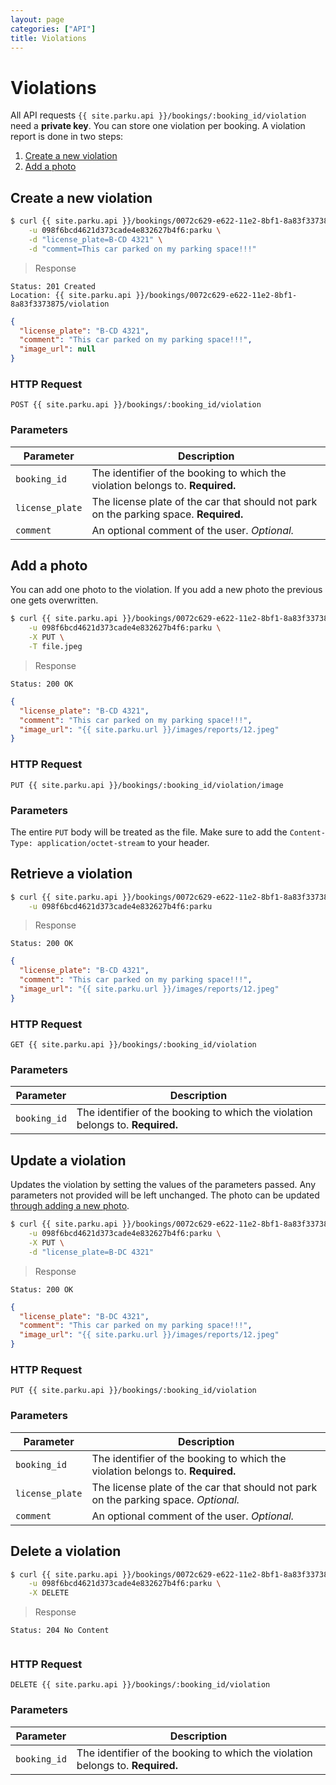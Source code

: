 ```yaml
---
layout: page
categories: ["API"]
title: Violations
---
```


# Violations

All API requests `{{ site.parku.api }}/bookings/:booking_id/violation` need a __private key__. You can store one violation per booking. A violation report is done in two steps:

1. [Create a new violation](#toc_1)
2. [Add a photo](#toc_4)

## Create a new violation

```sh
$ curl {{ site.parku.api }}/bookings/0072c629-e622-11e2-8bf1-8a83f3373875/violation \
    -u 098f6bcd4621d373cade4e832627b4f6:parku \
    -d "license_plate=B-CD 4321" \
    -d "comment=This car parked on my parking space!!!"
```

> Response

```nginx
Status: 201 Created
Location: {{ site.parku.api }}/bookings/0072c629-e622-11e2-8bf1-8a83f3373875/violation
```
```json
{
  "license_plate": "B-CD 4321",
  "comment": "This car parked on my parking space!!!",
  "image_url": null
}
```

### HTTP Request

`POST {{ site.parku.api }}/bookings/:booking_id/violation`

### Parameters

Parameter       | Description
---             | ---
`booking_id`    | The identifier of the booking to which the violation belongs to. __Required.__
`license_plate` | The license plate of the car that should not park on the parking space. __Required.__
`comment`    | An optional comment of the user. _Optional._


## Add a photo

You can add one photo to the violation. If you add a new photo the previous one gets overwritten.

```sh
$ curl {{ site.parku.api }}/bookings/0072c629-e622-11e2-8bf1-8a83f3373875/violation/image \
    -u 098f6bcd4621d373cade4e832627b4f6:parku \
    -X PUT \
    -T file.jpeg
```

> Response

```nginx
Status: 200 OK
```
```json
{
  "license_plate": "B-CD 4321",
  "comment": "This car parked on my parking space!!!",
  "image_url": "{{ site.parku.url }}/images/reports/12.jpeg"
}
```

### HTTP Request

`PUT {{ site.parku.api }}/bookings/:booking_id/violation/image`

### Parameters

The entire `PUT` body will be treated as the file. Make sure to add the `Content-Type: application/octet-stream` to your header.


## Retrieve a violation

```sh
$ curl {{ site.parku.api }}/bookings/0072c629-e622-11e2-8bf1-8a83f3373875/violation \
    -u 098f6bcd4621d373cade4e832627b4f6:parku
```

> Response

```nginx
Status: 200 OK
```
```json
{
  "license_plate": "B-CD 4321",
  "comment": "This car parked on my parking space!!!",
  "image_url": "{{ site.parku.url }}/images/reports/12.jpeg"
}
```

### HTTP Request

`GET {{ site.parku.api }}/bookings/:booking_id/violation`

### Parameters

Parameter       | Description
---             | ---
`booking_id`    | The identifier of the booking to which the violation belongs to. __Required.__


## Update a violation

Updates the violation by setting the values of the parameters passed. Any parameters not provided will be left unchanged. The photo can be updated [through adding a new photo](#toc_4).

```sh
$ curl {{ site.parku.api }}/bookings/0072c629-e622-11e2-8bf1-8a83f3373875/violation \
    -u 098f6bcd4621d373cade4e832627b4f6:parku \
    -X PUT \
    -d "license_plate=B-DC 4321"
```

> Response

```nginx
Status: 200 OK
```
```json
{
  "license_plate": "B-DC 4321",
  "comment": "This car parked on my parking space!!!",
  "image_url": "{{ site.parku.url }}/images/reports/12.jpeg"
}
```

### HTTP Request

`PUT {{ site.parku.api }}/bookings/:booking_id/violation`

### Parameters

Parameter       | Description
---             | ---
`booking_id`    | The identifier of the booking to which the violation belongs to. __Required.__
`license_plate` | The license plate of the car that should not park on the parking space. _Optional._
`comment`       | An optional comment of the user. _Optional._


## Delete a violation

```sh
$ curl {{ site.parku.api }}/bookings/0072c629-e622-11e2-8bf1-8a83f3373875/violation \
    -u 098f6bcd4621d373cade4e832627b4f6:parku \
    -X DELETE
```

> Response

```nginx
Status: 204 No Content
```
```

```

### HTTP Request

`DELETE {{ site.parku.api }}/bookings/:booking_id/violation`

### Parameters

Parameter       | Description
---             | ---
`booking_id`    | The identifier of the booking to which the violation belongs to. __Required.__

